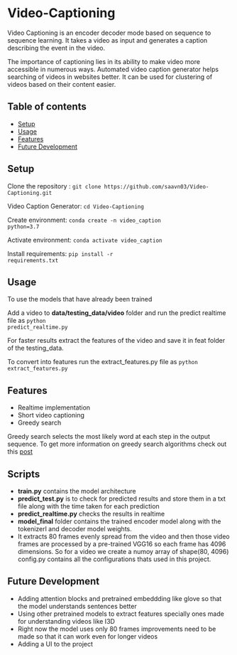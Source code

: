 # Video-Captioning

Video Captioning is an encoder decoder mode based on sequence to sequence learning.
It takes a video as input and generates a caption describing the event in the video. 

The importance of captioning lies in its ability to make video more accessible in numerous ways. 
Automated video caption generator helps searching of videos in websites better. 
It can be used for clustering of videos based on their content easier.

## Table of contents
* <a href="#Setup">Setup</a>
* <a href="#Usage">Usage</a>
* <a href="#Features">Features</a>
* <a href="#FutureDevelopment">Future Development</a>


<h2 id="Setup">Setup</h2>
Clone the repository : <code>git clone https://github.com/saavn03/Video-Captioning.git</code>

Video Caption Generator: <code>cd Video-Captioning</code>

Create environment: <code>conda create -n video_caption python=3.7</code>

Activate environment: <code>conda activate video_caption</code>

Install requirements: <code>pip install -r requirements.txt</code>

<h2 id="Usage">Usage</h2>
To use the models that have already been trained

Add a video to **data/testing_data/video** folder and run the predict realtime file as <code>python predict_realtime.py</code>

For faster results extract the features of the video and save it in feat folder of the testing_data.

To convert into features run the extract_features.py file as <code>python extract_features.py</code>
 


<h2 id="Features">Features</h2>
<ul>
 <li> Realtime implementation</li>
 <li> Short video captioning</li>
 <li> Greedy search</li>
 </ul>
 
Greedy search selects the most likely word at each step in the output sequence.
To get more information on greedy search algorithms check out this <a href="https://machinelearningmastery.com/beam-search-decoder-natural-language-processing/">post</a> 

 <h2 id="Scripts">Scripts</h2>
 
 * **train.py** contains the model architecture
 * **predict_test.py** is to check for predicted results and store them in a txt file along with the time taken for each prediction
 * **predict_realtime.py** checks the results in realtime
 * **model_final** folder contains the trained encoder model along with the tokenizerl and decoder model weights.
 *  It extracts 80 frames evenly spread from the video and then those video frames are processed by a pre-trained VGG16 so each frame
    has 4096 dimensions. So for a video we create a numoy array of shape(80, 4096)
    config.py contains all the configurations thats used in this project.


<h2 id="FutureDevelopment">Future Development</h2>
<ul>
 <li> Adding attention blocks and pretrained embeddding like glove so that the model understands sentences better</li> 
 <li> Using other pretrained models to extract features specially ones made for understanding videos like I3D</li> 
 <li> Right now the model uses only 80 frames improvements need to be made so that it can work even for longer videos</li>
 <li> Adding a UI to the project</li>
</ul>

